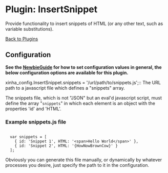 # Plugin: InsertSnippet 

Provide functionality to insert snippets of HTML (or any other text, such as variable substitutions).


[Back to Plugins](Plugins.html)

## Configuration

**See the [NewbieGuide](NewbieGuide#ProvideSomeConfiguration.html) for how to set configuration values in general, the below configuration options are available for this plugin.**


  xinha_config.InsertSnippet.snippets = '/url/path/to/snippets.js';::
    The URL path to a javascript file which defines a "snippets" array.

The snippets file, which is not "JSON" but an eval'd javascript script, must define the array "`snippets`" in which each element is an object with the properties 'id' and 'HTML'.

### Example snippets.js file

```

  var snippets = [
    { id: 'Snippet 1', HTML: '<span>Hello World</span>' },
    { id: 'Snippet 2', HTML: '{HowNowBrownCow}' }
  ];

```

Obviously you can generate this file manually, or dynamically by whatever processes you desire, just specify the path to it in the configuration.
